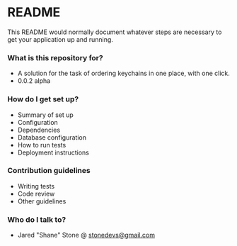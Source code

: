 # README #

This README would normally document whatever steps are necessary to get your application up and running.

### What is this repository for? ###

* A solution for the task of ordering keychains in one place, with one click.
* 0.0.2 alpha

### How do I get set up? ###

* Summary of set up
* Configuration
* Dependencies
* Database configuration
* How to run tests
* Deployment instructions

### Contribution guidelines ###

* Writing tests
* Code review
* Other guidelines

### Who do I talk to? ###

* Jared "Shane" Stone @ stonedevs@gmail.com